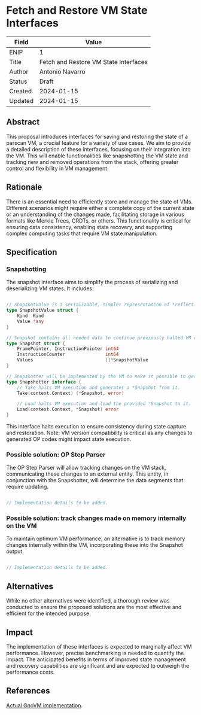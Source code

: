 # Fetch and Restore VM State Interfaces

| Field | Value |
| --- | --- |
| ENIP | 1 |
| Title | Fetch and Restore VM State Interfaces |
| Author | Antonio Navarro |
| Status | Draft |
| Created | 2024-01-15 |
| Updated | 2024-01-15 |

## Abstract

This proposal introduces interfaces for saving and restoring the state of a parscan VM, a crucial feature for a variety of use cases.
We aim to provide a detailed description of these interfaces, focusing on their integration into the VM.
This will enable functionalities like snapshotting the VM state and tracking new and removed operations from the stack, offering greater control and flexibility in VM management.

## Rationale

There is an essential need to efficiently store and manage the state of VMs.
Different scenarios might require either a complete copy of the current state or an understanding of the changes made, facilitating storage in various formats like Merkle Trees, CRDTs, or others.
This functionality is critical for ensuring data consistency, enabling state recovery, and supporting complex computing tasks that require VM state manipulation.

## Specification

### Snapshotting

The snapshot interface aims to simplify the process of serializing and deserializing VM states.
It includes:

```go

// SnapshotValue is a serializable, simpler representation of *reflect.Value
type SnapshotValue struct {
    Kind  Kind
    Value *any
}

// Snapshot contains all needed data to continue previously halted VM execution.
type Snapshot struct {
    FramePointer, InstructionPointer int64
    InstructionCounter               int64
    Values                           []*SnapshotValue
}

// Snapshotter will be implemented by the VM to make it possible to get and load Snapshots into it. This interface might not really be needed, only the methods on the VM.
type Snapshotter interface {
    // Take halts VM execution and generates a *Snapshot from it.
    Take(context.Context) (*Snapshot, error)

    // Load halts VM execution and load the provided *Snapshot to it.
    Load(context.Context, *Snapshot) error
}

```

This interface halts execution to ensure consistency during state capture and restoration.
Note: VM version compatibility is critical as any changes to generated OP codes might impact state execution.

### Possible solution: OP Step Parser

The OP Step Parser will allow tracking changes on the VM stack, communicating these changes to an external entity.
This entity, in conjunction with the Snapshotter, will determine the data segments that require updating.

```go

// Implementation details to be added.

```

### Possible solution: track changes made on memory internally on the VM

To maintain optimum VM performance, an alternative is to track memory changes internally within the VM, incorporating these into the Snapshot output.

```go

// Implementation details to be added.

```


## Alternatives

While no other alternatives were identified, a thorough review was conducted to ensure the proposed solutions are the most effective and efficient for the intended purpose.

## Impact

The implementation of these interfaces is expected to marginally affect VM performance.
However, precise benchmarking is needed to quantify the impact.
The anticipated benefits in terms of improved state management and recovery capabilities are significant and are expected to outweigh the performance costs.

## References

[Actual GnoVM implementation](https://github.com/gnolang/gno).
